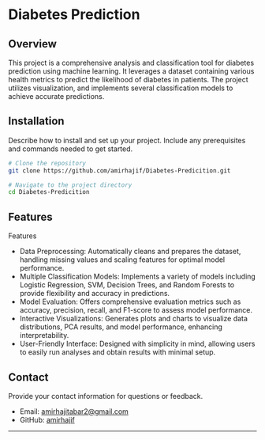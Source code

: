 # Diabetes Prediction

## Overview

This project is a comprehensive analysis and classification tool for diabetes prediction using machine learning. It leverages a dataset containing various health metrics to predict the likelihood of diabetes in patients. The project utilizes visualization, and implements several classification models to achieve accurate predictions.
## Installation

Describe how to install and set up your project. Include any prerequisites and commands needed to get started.

```bash
# Clone the repository
git clone https://github.com/amirhajif/Diabetes-Predicition.git 

# Navigate to the project directory
cd Diabetes-Predicition

```
## Features
Features
- Data Preprocessing: Automatically cleans and prepares the dataset, handling missing values and scaling features for optimal model performance.
- Multiple Classification Models: Implements a variety of models including Logistic Regression, SVM, Decision Trees, and Random Forests to provide flexibility and accuracy in predictions.
- Model Evaluation: Offers comprehensive evaluation metrics such as accuracy, precision, recall, and F1-score to assess model performance.
- Interactive Visualizations: Generates plots and charts to visualize data distributions, PCA results, and model performance, enhancing interpretability.
- User-Friendly Interface: Designed with simplicity in mind, allowing users to easily run analyses and obtain results with minimal setup.


## Contact

Provide your contact information for questions or feedback.

- Email: amirhajitabar2@gmail.com
- GitHub: [amirhajif](https://github.com/amirhajif)

---
